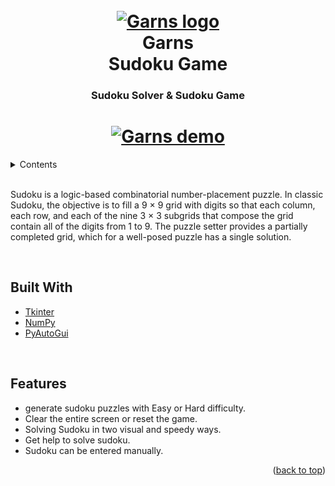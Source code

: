 <div id="top"></div>
<h1 align="center">
    <br>
    <a href="https://github.com/mammaddrik/garns"><img src="https://i.postimg.cc/rsrVBLmn/logo.png" alt="Garns logo"></a>
    <br>
    Garns <br>Sudoku Game
    <br>
</h1>

<h3 align="center">Sudoku Solver & Sudoku Game</h3>

<p align="center">
    <a href="https://github.com/mammaddrik/garns/releases">
</p>

<h1 align="center">
    <a href="https://github.com/mammaddrik/garns"><img src="https://i.postimg.cc/kXM7XRTC/demo.png" alt="Garns demo"></a>
</h1>

<details>
<summary>Contents</summary>

[Built With](#builtwith)<br>
[Features](#features)<br>
[Usage](#usage)<br>
[License](#license)

</details>

<br>

Sudoku is a logic-based combinatorial number-placement puzzle. In classic Sudoku, the objective is to fill a 9 × 9 grid with digits so that each column, each row, and each of the nine 3 × 3 subgrids that compose the grid contain all of the digits from 1 to 9. The puzzle setter provides a partially completed grid, which for a well-posed puzzle has a single solution.

<br>

## Built With
- [Tkinter](https://docs.python.org/3/library/tkinter.html)
- [NumPy](https://numpy.org/)
- [PyAutoGui](https://pyautogui.readthedocs.io/en/latest/)

<br>

## Features
- generate sudoku puzzles with Easy or Hard difficulty.
- Clear the entire screen or reset the game.
- Solving Sudoku in two visual and speedy ways.
- Get help to solve sudoku.
- Sudoku can be entered manually.

<p align="right">(<a href="#top">back to top</a>)</p>